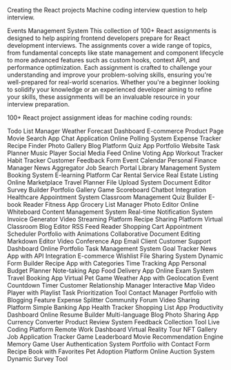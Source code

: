 Creating the React projects Machine coding interview question to help interview.

Events Management System
This collection of 100+ React assignments is designed to help aspiring frontend developers prepare for React development interviews. The assignments cover a wide range of topics, from fundamental concepts like state management and component lifecycle to more advanced features such as custom hooks, context API, and performance optimization. Each assignment is crafted to challenge your understanding and improve your problem-solving skills, ensuring you're well-prepared for real-world scenarios. Whether you're a beginner looking to solidify your knowledge or an experienced developer aiming to refine your skills, these assignments will be an invaluable resource in your interview preparation.

100+ React project assignment ideas for machine coding rounds:

Todo List Manager
Weather Forecast Dashboard
E-commerce Product Page
Movie Search App
Chat Application
Online Polling System
Expense Tracker
Recipe Finder
Photo Gallery
Blog Platform
Quiz App
Portfolio Website
Task Planner
Music Player
Social Media Feed
Online Voting App
Workout Tracker
Habit Tracker
Customer Feedback Form
Event Calendar
Personal Finance Manager
News Aggregator
Job Search Portal
Library Management System
Booking System
E-learning Platform
Car Rental Service
Real Estate Listing
Online Marketplace
Travel Planner
File Upload System
Document Editor
Survey Builder
Portfolio Gallery
Game Scoreboard
Chatbot Integration
Healthcare Appointment System
Classroom Management
Quiz Builder
E-book Reader
Fitness App
Grocery List Manager
Photo Editor
Online Whiteboard
Content Management System
Real-time Notification System
Invoice Generator
Video Streaming Platform
Recipe Sharing Platform
Virtual Classroom
Blog Editor
RSS Feed Reader
Shopping Cart
Appointment Scheduler
Portfolio with Animations
Collaborative Document Editing
Markdown Editor
Video Conference App
Email Client
Customer Support Dashboard
Online Portfolio
Task Management System
Goal Tracker
News App with API Integration
E-commerce Wishlist
File Sharing System
Dynamic Form Builder
Recipe App with Categories
Time Tracking App
Personal Budget Planner
Note-taking App
Food Delivery App
Online Exam System
Travel Booking App
Virtual Pet Game
Weather App with Geolocation
Event Countdown Timer
Customer Relationship Manager
Interactive Map
Video Player with Playlist
Task Prioritization Tool
Contact Manager
Portfolio with Blogging Feature
Expense Splitter
Community Forum
Video Sharing Platform
Simple Banking App
Health Tracker
Shopping List App
Productivity Dashboard
Online Resume Builder
Multi-language Blog
Photo Sharing App
Currency Converter
Product Review System
Feedback Collection Tool
Live Coding Platform
Remote Work Dashboard
Virtual Reality Tour
NFT Gallery
Job Application Tracker
Game Leaderboard
Movie Recommendation Engine
Memory Game
User Authentication System
Portfolio with Contact Form
Recipe Book with Favorites
Pet Adoption Platform
Online Auction System
Dynamic Survey Tool
